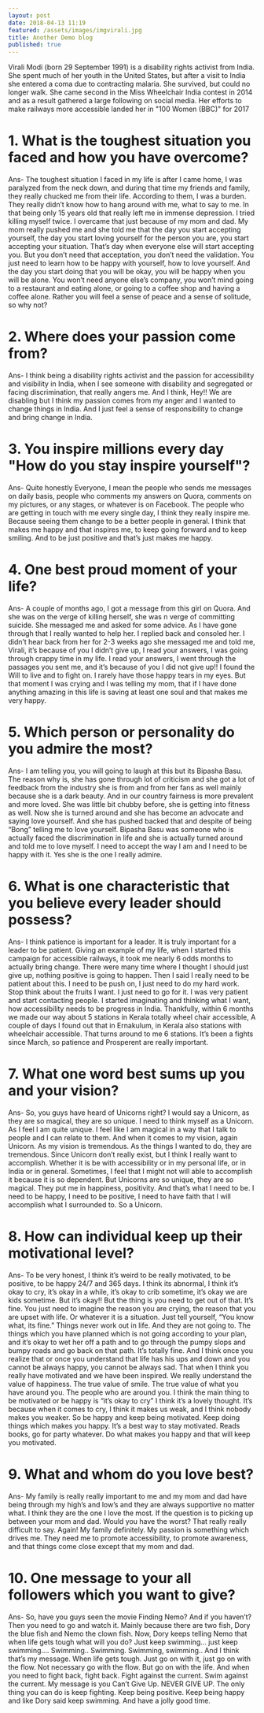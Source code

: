 ```yaml
---
layout: post
date: 2018-04-13 11:19
featured: /assets/images/imgvirali.jpg
title: Another Demo blog
published: true
---
```


<p>Virali Modi (born 29 September 1991) is a disability rights activist from India. She spent much of her youth in the United States, but after a visit to India she entered a coma due to contracting malaria. She survived, but could no longer walk. She came second in the Miss Wheelchair India contest in 2014 and as a result gathered a large following on social media. Her efforts to make railways more accessible landed her in "100 Women (BBC)" for 2017</p>

<!--more-->

<h1>1. What is the toughest situation you faced and how you have overcome?</h1>
<p>Ans- The toughest situation I faced in my life is after I came home, I was paralyzed from the neck down, and during that time my friends and family, they really chucked me from their life. According to them, I was a burden. They really didn’t know how to hang around with me, what to say to me. In that being only 15 years old that really left me in immense depression. I tried killing myself twice. I overcame that just because of my mom and dad. My mom really pushed me and she told me that the day you start accepting yourself, the day you start loving yourself for the person you are, you start accepting your situation. That’s day when everyone else will start accepting you. But you don’t need that acceptation, you don’t need the validation. You just need to learn how to be happy with yourself, how to love yourself. And the day you start doing that you will be okay, you will be happy when you will be alone. You won’t need anyone else’s company, you won’t mind going to a restaurant and eating alone, or going to a coffee shop and having a coffee alone. Rather you will feel a sense of peace and a sense of solitude, so why not? </p>

<h1> 2. Where does your passion come from?</h1>
<p>Ans- I think being a disability rights activist and the passion for accessibility and visibility in India, when I see someone with disability and segregated or facing discrimination, that really angers me. And I think, Hey!!  We are disabling but I think my passion comes from my anger and I wanted to change things in India. And I just feel a sense of responsibility to change and bring change in India. </p> 

<h1>3. You inspire millions every day "How do you stay inspire yourself"?</h1>
 <p>Ans- Quite honestly Everyone, I mean the people who sends me messages on daily basis, people who comments my answers on Quora, comments on my pictures, or any stages, or whatever is on Facebook. The people who are getting in touch with me every single day, I think they really inspire me. Because seeing them change to be a better people in general. I think that makes me happy and that inspires me, to keep going forward and to keep smiling. And to be just positive and that’s just makes me happy.</p>

<h1>4. One best proud moment of your life?</h1>
<p>Ans- A couple of months ago, I got a message from this girl on Quora. And she was on the verge of killing herself, she was n verge of committing suicide. She messaged me and asked for some advice. As I have gone through that I really wanted to help her. I replied back and consoled her. I didn’t hear back from her for 2-3 weeks ago she messaged me and told me,  Virali, it’s because of you I didn’t give up, I read your answers, I was going through crappy time in my life. I read your answers, I went through the passages you sent me, and it’s because of you I did not give up!! I found the Will to live and to fight on. I rarely have those happy tears in my eyes. But that moment I was crying and I was telling my mom, that if I have done anything amazing in this life is saving at least one soul and that makes me very happy.</p>

<h1>5. Which person or personality do you admire the most?</h1>
<p>Ans- I am telling you, you will going to laugh at this but its Bipasha Basu. The reason why is, she has gone through lot of criticism and she got a lot of feedback from the industry she is from and from her fans as well mainly because she is a dark beauty. And in our country fairness is more prevalent and more loved. She was little bit chubby before, she is getting into fitness as well. Now she is turned around and she has become an advocate and saying love yourself. And she has pushed backed that and despite of being “Bong” telling me to love yourself. Bipasha Basu was someone who is actually faced the discrimination in life and she is actually turned around and told me to love myself. I need to accept the way I am and I need to be happy with it. Yes she is the one I really admire.</p>

<h1>6. What is one characteristic that you believe every leader should possess?</h1>
<p>Ans- I think patience is important for a leader. It is truly important for a leader to be patient. Giving an example of my life, when I started this campaign for accessible railways, it took me nearly 6 odds months to actually bring change. There were many time where I thought I should just give up, nothing positive is going to happen. Then I said I really need to be patient about this. I need to be push on, I just need to do my hard work. Stop think about the fruits I want. I just need to go for it. I was very patient and start contacting people. I started imaginating and thinking what I want, how accessibility needs to be progress in India. Thankfully, within 6 months we made our way about 5 stations in Kerala totally wheel chair accessible, A couple of days I found out that in Ernakulum, in Kerala also stations with wheelchair accessible. That turns around to me 6 stations. It’s been a fights since March, so patience and Prosperent are really important. </p>

<h1>7. What one word best sums up you and your vision?</h1>
<p>Ans- So, you guys have heard of Unicorns right? I would say a Unicorn, as they are so magical, they are so unique. I need to think myself as a Unicorn. As I feel I am quite unique. I feel like I am magical in a way that I talk to people and I can relate to them. And when it comes to my vision, again Unicorn. As my vision is tremendous. As the things I wanted to do, they are tremendous.  Since Unicorn don’t really exist, but I think I really want to accomplish. Whether it is be with accessibility or in my personal life, or in India or in general. Sometimes, I feel that I might not will able to accomplish it because it is so dependent. But Unicorns are so unique, they are so magical. They put me in happiness, positivity. And that’s what I need to be. I need to be happy, I need to be positive, I need to have faith that I will accomplish what I surrounded to. So a Unicorn.</p>

<h1>8. How can individual keep up their motivational level?</h1>
<p>Ans- To be very honest, I think it’s weird to be really motivated, to be positive, to be happy 24/7 and 365 days. I think its abnormal, I think it’s okay to cry, it’s okay in a while, it’s okay to crib sometime, it’s okay we are kids sometime. But it’s okay!! But the thing is you need to get out of that. It’s fine. You just need to imagine the reason you are crying, the reason that you are upset with life. Or whatever it is a situation. Just tell yourself, “You know what, its fine.” Things never work out in life. And they are not going to. The things which you have planned which is not going according to your plan, and it’s okay to wet her off a path and to go through the pumpy slops and bumpy roads and go back on that path. It’s totally fine. And I think once you realize that or once you understand that life has his ups and down and you cannot be always happy, you cannot be always sad. That when I think you really have motivated and we have been inspired. We really understand the value of happiness. The true value of smile. The true value of what you have around you. The people who are around you. I think the main thing to be motivated or be happy is “it’s okay to cry” I think it’s a lovely thought. It’s because when it comes to cry, I think it makes us weak, and I think nobody makes you weaker. So be happy and keep being motivated. Keep doing things which makes you happy. It’s a best way to stay motivated. Reads books, go for party whatever. Do what makes you happy and that will keep you motivated.</p>

<h1>9. What and whom do you love best? </h1>
<p>Ans- My family is really really important to me and my mom and dad have being through my high’s and low’s and they are always supportive no matter what. I think they are the one I love the most. If the question is to picking up between your mom and dad. Would you have the worst? That really really difficult to say. Again! My family definitely. My passion is something which drives me. They need me to promote accessibility, to promote awareness, and that things come close except that my mom and dad. </p>

<h1>10. One message to your all followers which you want to give?</h1>
<p>Ans- So, have you guys seen the movie Finding Nemo? And if you haven’t? Then you need to go and watch it. Mainly because there are two fish, Dory the blue fish and Nemo the clown fish. Now, Dory keeps telling Nemo that when life gets tough what will you do? Just keep swimming… just keep swimming…. Swimming.. Swimming. Swimming, swimming.. And I think that’s my message. When life gets tough. Just go on with it, just go on with the flow. Not necessary go with the flow. But go on with the life. And when you need to fight back, fight back. Fight against the current. Swim against the current. My message is you Can’t Give Up.    NEVER GIVE UP. The only thing you can do is keep fighting. Keep being positive. Keep being happy and like Dory said keep swimming. And have a jolly good time.</p>


